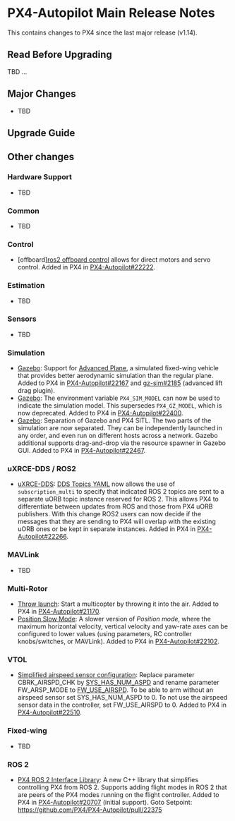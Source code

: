 # PX4-Autopilot Main Release Notes

This contains changes to PX4 since the last major release (v1.14).

## Read Before Upgrading

TBD ...

## Major Changes

- TBD

## Upgrade Guide

## Other changes

### Hardware Support

- TBD

### Common

- TBD

### Control

- [offboard][ros2 offboard control](../flight_modes/offboard.md#ros-2-messages) allows for direct motors and servo control.
  Added in PX4 in [PX4-Autopilot#22222](https://github.com/PX4/PX4-Autopilot/pull/22222).

### Estimation

- TBD

### Sensors

- TBD

### Simulation

- [Gazebo](../sim_gazebo_gz/README.md): Support for [Advanced Plane](../sim_gazebo_gz/vehicles.md#advanced-plane), a simulated fixed-wing vehicle that provides better aerodynamic simulation than the regular plane.
  Added to PX4 in [PX4-Autopilot#22167](https://github.com/PX4/PX4-Autopilot/pull/22167) and [gz-sim#2185](https://github.com/gazebosim/gz-sim/pull/2185) (advanced lift drag plugin).
- [Gazebo](../sim_gazebo_gz/README.md): The environment variable `PX4_SIM_MODEL` can now be used to indicate the simulation model.
  This supersedes `PX4_GZ_MODEL`, which is now deprecated.
  Added to PX4 in [PX4-Autopilot#22400](https://github.com/PX4/PX4-Autopilot/pull/22400).
- [Gazebo](../sim_gazebo_gz/README.md): Separation of Gazebo and PX4 SITL.
  The two parts of the simulation are now separated.
  They can be independently launched in any order, and even run on different hosts across a network.
  Gazebo additional supports drag-and-drop via the resource spawner in Gazebo GUI.
  Added to PX4 in [PX4-Autopilot#22467](https://github.com/PX4/PX4-Autopilot/pull/22467).

### uXRCE-DDS / ROS2

- [uXRCE-DDS](../middleware/uxrce_dds.md): [DDS Topics YAML](../middleware/uxrce_dds.md#dds-topics-yaml) now allows the use of `subscription_multi` to specify that indicated ROS 2 topics are sent to a separate uORB topic instance reserved for ROS 2.
  This allows PX4 to differentiate between updates from ROS and those from PX4 uORB publishers.
  With this change ROS2 users can now decide if the messages that they are sending to PX4 will overlap with the existing uORB ones or be kept in separate instances.
  Added in PX4 in [PX4-Autopilot#22266](https://github.com/PX4/PX4-Autopilot/pull/22266).

### MAVLink

- TBD

### Multi-Rotor

- [Throw launch](../flight_modes_mc/throw_launch.md)<Badge text="Experimental" type="warning"/>: Start a multicopter by throwing it into the air.
  Added to PX4 in [PX4-Autopilot#21170](https://github.com/PX4/PX4-Autopilot/pull/21170).
- [Position Slow Mode](../flight_modes_mc/position_slow.md): A slower version of _Position mode_, where the maximum horizontal velocity, vertical velocity and yaw-rate axes can be configured to lower values (using parameters, RC controller knobs/switches, or MAVLink).
  Added to PX4 in [PX4-Autopilot#22102](https://github.com/PX4/PX4-Autopilot/pull/22102).

### VTOL

- [Simplified airspeed sensor configuration](../config_vtol/vtol_without_airspeed_sensor.md): 
Replace parameter CBRK_AIRSPD_CHK by [SYS_HAS_NUM_ASPD](../advanced_config/parameter_reference.md#SYS_HAS_NUM_ASPD) and rename parameter FW_ARSP_MODE to [FW_USE_AIRSPD](../advanced_config/parameter_reference.md#FW_USE_AIRSPD).
To be able to arm without an airspeed sensor set SYS_HAS_NUM_ASPD to 0.
To not use the airspeed sensor data in the controller, set FW_USE_AIRSPD to 0.
  Added to PX4 in [PX4-Autopilot#22510](https://github.com/PX4/PX4-Autopilot/pull/22510).

### Fixed-wing

- TBD

### ROS 2

- [PX4 ROS 2 Interface Library](../ros2/px4_ros2_interface_lib.md)<Badge text="Experimental" type="warning"/>: A new C++ library that simplifies controlling PX4 from ROS 2.
  Supports adding flight modes in ROS 2 that are peers of the PX4 modes running on the flight controller.
  Added to PX4 in [PX4-Autopilot#20707](https://github.com/PX4/PX4-Autopilot/pull/20707) (initial support). Goto Setpoint: https://github.com/PX4/PX4-Autopilot/pull/22375
